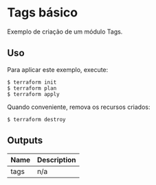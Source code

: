 # Tags básico

Exemplo de criação de um módulo Tags.

## Uso

Para aplicar este exemplo, execute:

```console
$ terraform init
$ terraform plan
$ terraform apply
```

Quando conveniente, remova os recursos criados:

```console
$ terraform destroy
```

<!-- BEGINNING OF PRE-COMMIT-TERRAFORM DOCS HOOK -->
## Outputs

| Name | Description |
|------|-------------|
| tags | n/a |

<!-- END OF PRE-COMMIT-TERRAFORM DOCS HOOK -->
